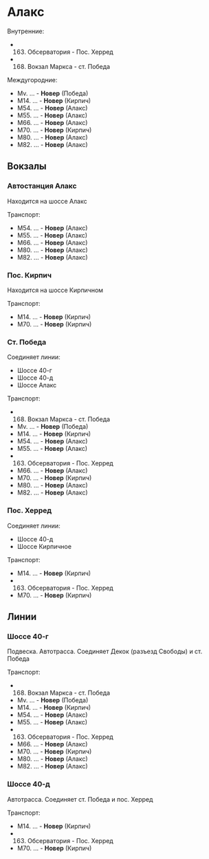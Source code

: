 # Алакс

Внутренние:

*   163.    Обсерватория        -   Пос. Херред
*   168.    Вокзал Маркса       -   ст. Победа

Междугородние:

*   Mv.     ...                 -   **Новер** (Победа)
*   M14.    ...                 -   **Новер** (Кирпич)
*   M54.    ...                 -   **Новер** (Алакс)
*   M55.    ...                 -   **Новер** (Алакс)
*   M66.    ...                 -   **Новер** (Алакс)
*   M70.    ...                 -   **Новер** (Кирпич)
*   M80.    ...                 -   **Новер** (Алакс)
*   M82.    ...                 -   **Новер** (Алакс)

## Вокзалы

### Автостанция Алакс

Находится на шоссе Алакс

Транспорт:

*   M54.    ...                 -   **Новер** (Алакс)
*   M55.    ...                 -   **Новер** (Алакс)
*   M66.    ...                 -   **Новер** (Алакс)
*   M80.    ...                 -   **Новер** (Алакс)
*   M82.    ...                 -   **Новер** (Алакс)

### Пос. Кирпич

Находится на шоссе Кирпичном

Транспорт:

*   M14.    ...                 -   **Новер** (Кирпич)
*   M70.    ...                 -   **Новер** (Кирпич)

### Ст. Победа

Соединяет линии:

*   Шоссе 40-г
*   Шоссе 40-д
*   Шоссе Алакс

Транспорт:

*   168.    Вокзал Маркса       -   ст. Победа
*   Mv.     ...                 -   **Новер** (Победа)
*   M14.    ...                 -   **Новер** (Кирпич)
*   M54.    ...                 -   **Новер** (Алакс)
*   M55.    ...                 -   **Новер** (Алакс)
*   163.    Обсерватория        -   Пос. Херред
*   M66.    ...                 -   **Новер** (Алакс)
*   M70.    ...                 -   **Новер** (Кирпич)
*   M80.    ...                 -   **Новер** (Алакс)
*   M82.    ...                 -   **Новер** (Алакс)

### Пос. Херред

Соединяет линии:

*   Шоссе 40-д
*   Шоссе Кирпичное

Транспорт:

*   M14.    ...                 -   **Новер** (Кирпич)
*   163.    Обсерватория        -   Пос. Херред
*   M70.    ...                 -   **Новер** (Кирпич)

## Линии

### Шоссе 40-г

Подвеска.
Автотрасса.
Соединяет Декок (разъезд Свободы) и ст. Победа

Транспорт:

*   168.    Вокзал Маркса       -   ст. Победа
*   Mv.     ...                 -   **Новер** (Победа)
*   M14.    ...                 -   **Новер** (Кирпич)
*   M54.    ...                 -   **Новер** (Алакс)
*   M55.    ...                 -   **Новер** (Алакс)
*   163.    Обсерватория        -   Пос. Херред
*   M66.    ...                 -   **Новер** (Алакс)
*   M70.    ...                 -   **Новер** (Кирпич)
*   M80.    ...                 -   **Новер** (Алакс)
*   M82.    ...                 -   **Новер** (Алакс)

### Шоссе 40-д

Автотрасса.
Соединяет ст. Победа и пос. Херред

Транспорт:

*   M14.    ...                 -   **Новер** (Кирпич)
*   163.    Обсерватория        -   Пос. Херред
*   M70.    ...                 -   **Новер** (Кирпич)

